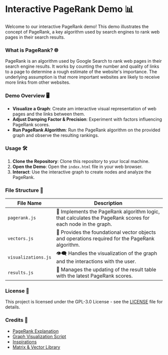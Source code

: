 # Interactive PageRank Demo 📊

Welcome to our interactive PageRank demo! This demo illustrates the concept of PageRank, a key algorithm used by search engines to rank web pages in their search results.

### What is PageRank? 🌐

PageRank is an algorithm used by Google Search to rank web pages in their search engine results. It works by counting the number and quality of links to a page to determine a rough estimate of the website's importance. The underlying assumption is that more important websites are likely to receive more links from other websites.

### Demo Overview 🖥️

- **Visualize a Graph**: Create am interactive visual representation of web pages and the links between them.
- **Adjust Damping Factor & Precision**: Experiment with factors influencing PageRank scores.
- **Run PageRank Algorithm**: Run the PageRank algorithm on the provided graph and observe the resulting rankings.

### Usage 🛠️

1. **Clone the Repository**: Clone this repository to your local machine.
2. **Open the Demo**: Open the `index.html` file in your web browser.
3. **Interact**: Use the interactive graph to create nodes and analyze the PageRank.

### File Structure 📁

| File Name              | Description                                                                             |
|------------------------|-----------------------------------------------------------------------------------------|
| `pagerank.js`          | 🧠 Implements the PageRank algorithm logic, that calculates the PageRank scores for each node in the graph. |
| `vectors.js`           | 📐 Provides the foundational vector objects and operations required for the PageRank algorithm. |
| `visualizations.js`    | 👁️‍🗨️ Handles the visualization of the graph and the interactions with the user.        |
| `results.js`           | 🔄 Manages the updating of the result table with the latest PageRank scores.  |


### License 📝

This project is licensed under the GPL-3.0 License - see the [LICENSE](LICENSE) file for details.

### Credits 🙏

- [PageRank Explanation](https://www.youtube.com/watch?v=urKLHNhUEQ0)
- [Graph Visualization Script](http://bl.ocks.org/rkirsling/5001347)
- [Inspirations](https://github.com/nuric)
- [Matrix & Vector Library](http://sylvester.jcoglan.com)
